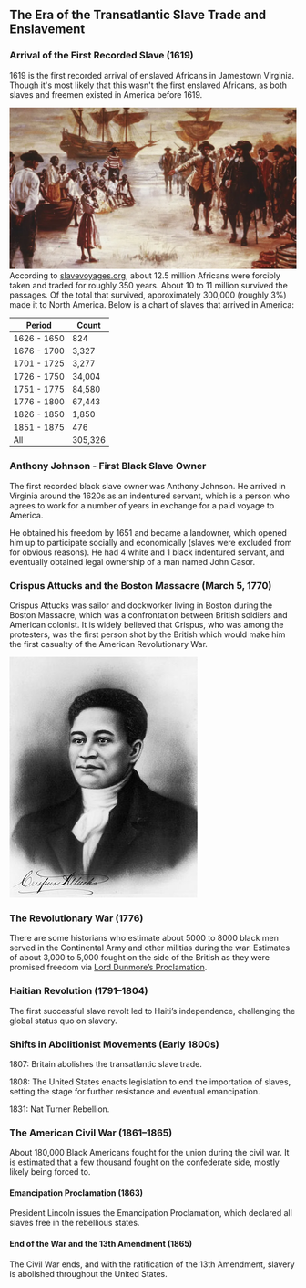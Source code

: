 ## The Era of the Transatlantic Slave Trade and Enslavement

### Arrival of the First Recorded Slave (1619)
1619 is the first recorded arrival of enslaved Africans in Jamestown Virginia.  Though it's most likely that this wasn't the first enslaved Africans, as both slaves and freemen existed in America before 1619.

![Jamestown Slaves](https://raw.githubusercontent.com/Chukobyte/black-history/main/assets/images/jamestown_slaves.png)
According to [slavevoyages.org](https://www.slavevoyages.org/), about 12.5 million Africans were forcibly taken and traded for roughly 350 years.  About 10 to 11 million survived the passages.  Of the total that survived, approximately 300,000 (roughly 3%) made it to North America.  Below is a chart of slaves that arrived in America:

|    Period   |  Count  |
| ----------- | ------- |
| 1626 - 1650 | 824     |
| 1676 - 1700 | 3,327   |
| 1701 - 1725 | 3,277   |
| 1726 - 1750 | 34,004  |
| 1751 - 1775 | 84,580  |
| 1776 - 1800 | 67,443  |
| 1826 - 1850 | 1,850   |
| 1851 - 1875 | 476     |
| All         | 305,326 |


### Anthony Johnson - First Black Slave Owner
The first recorded black slave owner was Anthony Johnson.  He arrived in Virginia around the 1620s as an indentured servant, which is a person who agrees to work for a number of years in exchange for a paid voyage to America.

He obtained his freedom by 1651 and became a landowner, which opened him up to participate socially and economically (slaves were excluded from for obvious reasons).  He had 4 white and 1 black indentured servant, and eventually obtained legal ownership of a man named John Casor.

### Crispus Attucks and the Boston Massacre (March 5, 1770)
Crispus Attucks was sailor and dockworker living in Boston during the Boston Massacre, which was a confrontation between British soldiers and American colonist.  It is widely believed that Crispus, who was among the protesters, was the first person shot by the British which would make him the first casualty of the American Revolutionary War.

![Crispus Attucks](https://raw.githubusercontent.com/Chukobyte/black-history/main/assets/images/crispus_attucks3.png)

### The Revolutionary War (1776)
There are some historians who estimate about 5000 to 8000 black men served in the Continental Army and other militias during the war.  Estimates of about 3,000 to 5,000 fought on the side of the British as they were promised freedom via [Lord Dunmore’s Proclamation](https://en.wikipedia.org/wiki/Dunmore%27s_Proclamation).

### Haitian Revolution (1791–1804)
The first successful slave revolt led to Haiti’s independence, challenging the global status quo on slavery.

### Shifts in Abolitionist Movements (Early 1800s)
1807: Britain abolishes the transatlantic slave trade.

1808: The United States enacts legislation to end the importation of slaves, setting the stage for further resistance and eventual emancipation.

1831: Nat Turner Rebellion.

### The American Civil War (1861–1865)
About 180,000 Black Americans fought for the union during the civil war.  It is estimated that a few thousand fought on the confederate side, mostly likely being forced to.

#### Emancipation Proclamation (1863)
President Lincoln issues the Emancipation Proclamation, which declared all slaves free in the rebellious states.

#### End of the War and the 13th Amendment (1865)
The Civil War ends, and with the ratification of the 13th Amendment, slavery is abolished throughout the United States.
